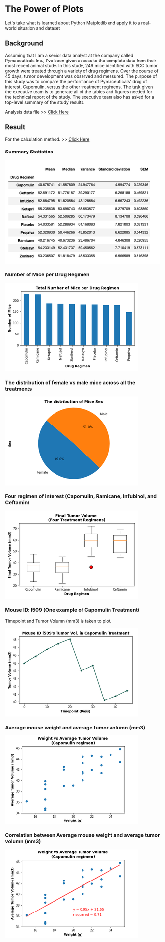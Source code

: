 # The Power of Plots

Let's take what is learned about Python Matplotlib and apply it to a real-world situation and dataset

## Background

Assuming that I am a senior data analyst at the company called Pymaceuticals Inc., I've been given access to the complete data from their most recent animal study. In this study, 249 mice identified with SCC tumor growth were treated through a variety of drug regimens. Over the course of 45 days, tumor development was observed and measured. The purpose of this study was to compare the performance of Pymaceuticals' drug of interest, Capomulin, versus the other treatment regimens. The task given the executive team is to generate all of the tables and figures needed for the technical report of the study. The executive team also has asked for a top-level summary of the study results.

Analysis data file >> [Click Here](data/analysis_data.csv)

## Result

For the calculation method. >> [Click Here](https://nbviewer.jupyter.org/github/abpuccini/matplotlib-challenge/blob/master/pymaceuticals_analysis.ipynb)

### Summary Statistics

![SummaryTable](Images/summary_table.png)

### Number of Mice per Drug Regimen

![MiceperDrug](Images/pd_bar_mice_per_regimen.png)

### The distribution of female vs male mice across all the treatments

![MiceSex](Images/pd_pie_mice_sex.png)

### Four regimen of interest (Capomulin, Ramicane, Infubinol, and Ceftamin)

![BoxPlot](Images/final_tumor_boxplot.png)

### Mouse ID: l509 (One example of Capomulin Treatment)

Timepoint and Tumor Volumn (mm3) is taken to plot.

![l509](Images/mousel509_tumor_plot.png)

### Average mouse weight and average tumor volumn (mm3)

![weightTumor](Images/scatter_weight_tumor.png)

### Correlation between Average mouse weight and average tumor volumn (mm3)

![correlation](Images/scatter_weight_tumor_linear.png)
